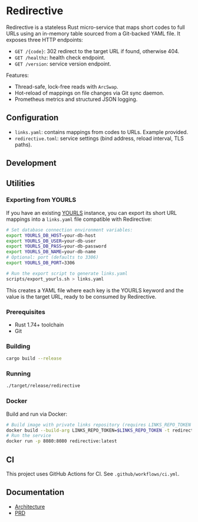 # Redirective
Redirective is a stateless Rust micro-service that maps short codes to full URLs using an in-memory table sourced from a Git-backed YAML file. It exposes three HTTP endpoints:
 - `GET /{code}`: 302 redirect to the target URL if found, otherwise 404.
 - `GET /healthz`: health check endpoint.
 - `GET /version`: service version endpoint.

Features:
 - Thread-safe, lock-free reads with `ArcSwap`.
 - Hot-reload of mappings on file changes via Git sync daemon.
 - Prometheus metrics and structured JSON logging.
 
## Configuration
 - `links.yaml`: contains mappings from codes to URLs. Example provided.
 - `redirective.toml`: service settings (bind address, reload interval, TLS paths).
 
## Development
## Utilities

### Exporting from YOURLS

If you have an existing [YOURLS](https://yourls.org) instance, you can export its short URL mappings into a `links.yaml` file compatible with Redirective:

```bash
# Set database connection environment variables:
export YOURLS_DB_HOST=your-db-host
export YOURLS_DB_USER=your-db-user
export YOURLS_DB_PASS=your-db-password
export YOURLS_DB_NAME=your-db-name
# Optional: port (defaults to 3306)
export YOURLS_DB_PORT=3306

# Run the export script to generate links.yaml
scripts/export_yourls.sh > links.yaml
```

This creates a YAML file where each key is the YOURLS keyword and the value is the target URL, ready to be consumed by Redirective.
 ### Prerequisites
 - Rust 1.74+ toolchain
 - Git
 ### Building
 ```bash
 cargo build --release
 ```
 ### Running
 ```bash
 ./target/release/redirective
 ```
 ### Docker
 Build and run via Docker:
 ```bash
 # Build image with private links repository (requires LINKS_REPO_TOKEN env)
 docker build --build-arg LINKS_REPO_TOKEN=$LINKS_REPO_TOKEN -t redirective:latest .
 # Run the service
 docker run -p 8080:8080 redirective:latest
 ```
 ## CI
 This project uses GitHub Actions for CI. See `.github/workflows/ci.yml`.
 ## Documentation
 - [Architecture](.codex/architecture.md)
 - [PRD](.codex/prd.md)
